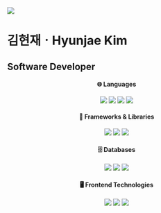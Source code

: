<img src="https://capsule-render.vercel.app/api?type=venom&color=auto&height=300&section=header&text=Welcome!&fontSize=90&desc=Keep%20learning" />

<h1>김현재ㆍHyunjae Kim</h1>
<h2>Software Developer</h2>
<div align="center">

#### 🌐 Languages
<img src="https://img.shields.io/badge/Dart-0175C2?style=for-the-badge&logo=Dart&logoColor=white">
<img src="https://img.shields.io/badge/C%23-C073D8?style=for-the-badge&logo=&logoColor=white">
<img src="https://img.shields.io/badge/JavaScript-F7DF1E?style=for-the-badge&logo=JavaScript&logoColor=white">
<img src="https://img.shields.io/badge/java-F29111?style=for-the-badge&logo=Java&logoColor=white">

#### 🧱 Frameworks & Libraries
<img src="https://img.shields.io/badge/flutter-02569B?style=for-the-badge&logo=flutter&logoColor=white">
<img src="https://img.shields.io/badge/springboot-6DB33F?style=for-the-badge&logo=springboot&logoColor=white">
<img src="https://img.shields.io/badge/dotnet-512BD4?style=for-the-badge&logo=dotnet&logoColor=white">

#### 🗄️ Databases
<img src="https://img.shields.io/badge/MySQL-4479A1?style=for-the-badge&logo=MySQL&logoColor=white">
<img src="https://img.shields.io/badge/Oracle-C74634?style=for-the-badge&logo=Oracle&logoColor=white">
<img src="https://img.shields.io/badge/MS SQL-81BC06?style=for-the-badge&logo=Mssql&logoColor=white">

#### 🖥️ Frontend Technologies
<img src="https://img.shields.io/badge/HTML5-E34F26?style=for-the-badge&logo=HTML5&logoColor=white">
<img src="https://img.shields.io/badge/CSS3-1572B6?style=for-the-badge&logo=CSS3&logoColor=white">
<img src="https://img.shields.io/badge/JavaScript-F7DF1E?style=for-the-badge&logo=JavaScript&logoColor=white">


<div/>



<!--
**HyunZai/HyunZai** is a ✨ _special_ ✨ repository because its `README.md` (this file) appears on your GitHub profile

-I’m currently working on
-I’m currently learning 
-I’m looking to collaborate on 
-I’m looking for help with 
-Ask me about 
-How to reach me
-Pronouns
-Fun fact:
-->
